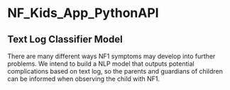 # NF_Kids_App_PythonAPI
 

## Text Log Classifier Model
There are many different ways NF1 symptoms may develop into further problems. 
We intend to build a NLP model that outputs potential complications based on text log, so the parents and guardians of children can be informed when observing the child with NF1.
